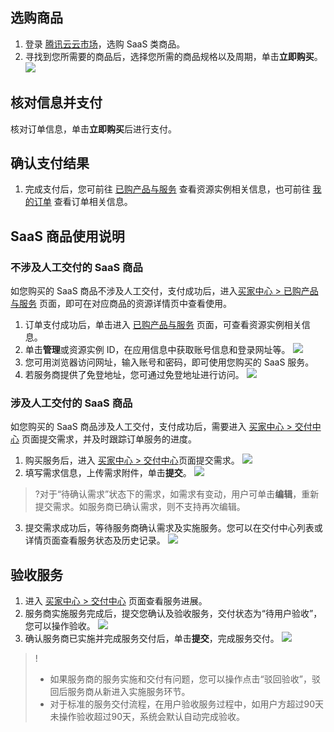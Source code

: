 
## 选购商品
1. 登录 [腾讯云云市场](https://market.cloud.tencent.com/categories?dt=saas)，选购 SaaS 类商品。
2. 寻找到您所需要的商品后，选择您所需的商品规格以及周期，单击**立即购买**。
![](https://qcloudimg.tencent-cloud.cn/raw/403c81887b90fbbf914f2371829c7a81.png)

## 核对信息并支付 
核对订单信息，单击**立即购买**后进行支付。


## 确认支付结果
1.	完成支付后，您可前往  [已购产品与服务](https://console.cloud.tencent.com/servicemarket/services)  查看资源实例相关信息，也可前往  [我的订单](https://console.cloud.tencent.com/expense/deal)  查看订单相关信息。

## SaaS 商品使用说明

### 不涉及人工交付的 SaaS 商品
如您购买的 SaaS 商品不涉及人工交付，支付成功后，进入[买家中心 > 已购产品与服务](https://console.cloud.tencent.com/servicemarket/services) 页面，即可在对应商品的资源详情页中查看使用。
1. 订单支付成功后，单击进入 [已购产品与服务](https://console.cloud.tencent.com/servicemarket/services)  页面，可查看资源实例相关信息。
2. 单击**管理**或资源实例 ID，在应用信息中获取账号信息和登录网址等。
![](https://qcloudimg.tencent-cloud.cn/raw/c7c67bce09fea7f3a827492dd4574373.png)
3. 您可用浏览器访问网址，输入账号和密码，即可使用您购买的 SaaS 服务。
4. 若服务商提供了免登地址，您可通过免登地址进行访问。
![](https://qcloudimg.tencent-cloud.cn/raw/f9ad6f83f2ca7b3bf2c4b09036d48415.png)

### 涉及人工交付的 SaaS 商品
如您购买的 SaaS 商品涉及人工交付，支付成功后，需要进入 [买家中心 > 交付中心](https://console.cloud.tencent.com/servicemarket/deliver) 页面提交需求，并及时跟踪订单服务的进度。
1. 购买服务后，进入 [买家中心 > 交付中心](https://console.cloud.tencent.com/servicemarket/deliver)页面提交需求。
![](https://qcloudimg.tencent-cloud.cn/raw/4ff97970b6acae1709aa97effb97ad05.png)
2. 填写需求信息，上传需求附件，单击**提交**。
![](https://qcloudimg.tencent-cloud.cn/raw/dc4624324f50a6f8340dffbbbb026d49.png)
>?对于“待确认需求”状态下的需求，如需求有变动，用户可单击**编辑**，重新提交需求。如服务商已确认需求，则不支持再次编辑。
3. 提交需求成功后，等待服务商确认需求及实施服务。您可以在交付中心列表或详情页面查看服务状态及历史记录。
![](https://qcloudimg.tencent-cloud.cn/raw/37df21509a244398d7fc727f6bf4524e.png)


## 验收服务
1. 进入 [买家中心 > 交付中心](https://console.cloud.tencent.com/servicemarket/deliver) 页面查看服务进展。
2. 服务商实施服务完成后，提交您确认及验收服务，交付状态为“待用户验收”，您可以操作验收。
![](https://qcloudimg.tencent-cloud.cn/raw/4adf04a651bfae01fc6fc1db6e61440f.png)
3. 确认服务商已实施并完成服务交付后，单击**提交**，完成服务交付。
![](https://qcloudimg.tencent-cloud.cn/raw/537ef7f95fd56da3fdbf2e2ad9ffcaa1.png)
>! 
>- 如果服务商的服务实施和交付有问题，您可以操作点击“驳回验收”，驳回后服务商从新进入实施服务环节。
>- 对于标准的服务交付流程，在用户验收服务过程中，如用户方超过90天未操作验收超过90天，系统会默认自动完成验收。



